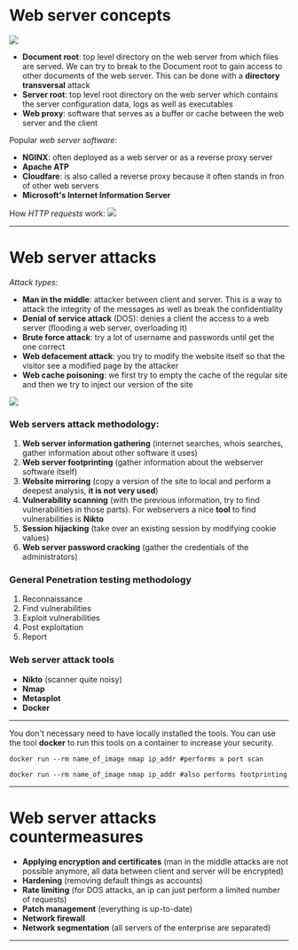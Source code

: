 # Web server concepts
![](img/Concepts.png)
- **Document root**: top level directory on the web server from which files are served. We can try to break to the Document root to gain access to other documents of the web server. This can be done with a **directory transversal** attack
- **Server root**: top level root directory on the web server which contains the server configuration data, logs as well as executables
- **Web proxy**: software that serves as a buffer or cache between the web server and the client

Popular *web server software*:
- **NGINX**: often deployed as a web server or as a reverse proxy server
- **Apache ATP**
- **Cloudfare**: is also called a reverse proxy because it often stands in fron of other web servers
- **Microsoft's Internet Information Server**

How *HTTP requests* work:
![](img/http%20requests.png)

---
# Web server attacks
*Attack types*:
- **Man in the middle**: attacker between client and server. This is a way to attack the integrity of the messages as well as break the confidentiality
- **Denial of service attack** (DOS): denies a client the access to a web server (flooding a web server, overloading it)
- **Brute force attack**: try a lot of username and passwords until get the one correct
- **Web defacement attack**: you try to modify the website itself so that the visitor see a modified page by the attacker
- **Web cache poisoning**: we first try to empty the cache of the regular site and then we try to inject our version of the site

![](img/attack%20types.png)

### Web servers attack methodology:
1. **Web server information gathering** (internet searches, whois searches, gather information about other software it uses)
2. **Web server footprinting** (gather information about the webserver software itself)
3. **Website mirroring** (copy a version of the site to local and perform a deepest analysis, **it is not very used**)
4. **Vulnerability scanning** (with the previous information, try to find vulnerabilities in those parts). For webservers a nice **tool** to find vulnerabilities is **Nikto**
5. **Session hijacking** (take over an existing session by modifying cookie values)
6. **Web server password cracking** (gather the credentials of the administrators)

### General Penetration testing methodology
1. Reconnaissance
2. Find vulnerabilities
3. Exploit vulnerabilities
4. Post exploitation
5. Report

### Web server attack tools
- **Nikto** (scanner quite noisy)
- **Nmap**
- **Metasplot**
- **Docker**

---
You don't necessary need to have locally installed the tools. You can use the tool **docker** to run this tools on a container to increase your security.
````
docker run --rm name_of_image nmap ip_addr #performs a port scan

docker run --rm name_of_image nmap ip_addr #also performs footprinting
````

---
# Web server attacks countermeasures
- **Applying encryption and certificates** (man in the middle attacks are not possible anymore, all data between client and server will be encrypted)
- **Hardening** (removing default things as accounts)
- **Rate limiting** (for DOS attacks, an ip can just perform a limited number of requests)
- **Patch management** (everything is up-to-date)
- **Network firewall**
- **Network segmentation** (all servers of the enterprise are separated)

---